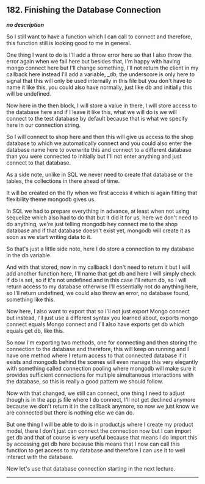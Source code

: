 ## 182. Finishing the Database Connection

<strong><em>no description</em></strong>

So I still want to have a function which I can call to connect and therefore,
this function still is looking good to me in general. 

One thing I want to do is I'll add a throw error here so that I also throw the
error again when we fail here but besides that, I'm happy with having mongo
connect here but I'll change something, I'll not return the client in my
callback here instead I'll add a variable, _db, the underscore is only here to
signal that this will only be used internally in this file but you don't have to
name it like this, you could also have normally, just like db and initially this
will be undefined. 

Now here in the then block, I will store a value in there, I will store access
to the database here and if I leave it like this, what we will do is we will
connect to the test database by default because that is what we specify here in
our connection string. 

So I will connect to shop here and then this will give us access to the shop
database to which we automatically connect and you could also enter the database
name here to overwrite this and connect to a different database than you were
connected to initially but I'll not enter anything and just connect to that
database. 

As a side note, unlike in SQL we never need to create that database or the
tables, the collections in there ahead of time. 

It will be created on the fly when we first access it which is again fitting
that flexibility theme mongodb gives us. 

In SQL we had to prepare everything in advance, at least when not using
sequelize which also had to do that but it did it for us, here we don't need to
do anything, we're just telling mongodb hey connect me to the shop database and
if that database doesn't exist yet, mongodb will create it as soon as we start
writing data to it. 

So that's just a little side note, here I do store a connection to my database
in the db variable. 

And with that stored, now in my callback I don't need to return it but I will
add another function here, I'll name that get db and here I will simply check if
db is set, so if it's not undefined and in this case I'll return db, so I will
return access to my database otherwise I'll essentially not do anything here, so
I'll return undefined, we could also throw an error, no database found,
something like this. 

Now here, I also want to export that so I'll not just export Mongo connect but
instead, I'll just use a different syntax you learned about, exports mongo
connect equals Mongo connect and I'll also have exports get db which equals get
db, like this. 

So now I'm exporting two methods, one for connecting and then storing the
connection to the database and therefore, this will keep on running and I have
one method where I return access to that connected database if it exists and
mongodb behind the scenes will even manage this very elegantly with something
called connection pooling where mongodb will make sure it provides sufficient
connections for multiple simultaneous interactions with the database, so this is
really a good pattern we should follow. 

Now with that changed, we still can connect, one thing I need to adjust though
is in the app.js file where I do connect, I'll not get declined anymore because
we don't return it in the callback anymore, so now we just know we are connected
but there is nothing else we can do. 

But one thing I will be able to do is in product.js where I create my product
model, there I don't just can connect the connection now but I can import get db
and that of course is very useful because that means I do import this by
accessing get db here because this means that I now can call this function to
get access to my database and therefore I can use it to well interact with the
database. 

Now let's use that database connection starting in the next lecture. 

---